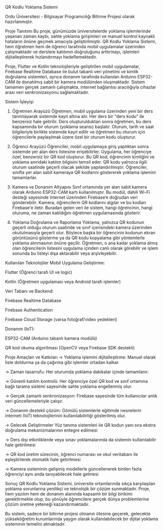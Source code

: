 QR Kodlu Yoklama Sistemi

Ordu Üniversitesi - Bilgisayar Programcılığı Bitirme Projesi olarak hazırlanmıştır.

Proje Tanıtımı
Bu proje, günümüzde üniversitelerde yoklama işlemlerinde yaşanan zaman kaybı, sahte yoklama girişimleri ve manuel kontrol kaynaklı hataların önüne geçmek amacıyla geliştirilmiştir. QR Kodlu Yoklama Sistemi, hem öğretmen hem de öğrenci tarafında mobil uygulamalar üzerinden çalışmaktadır ve derslere katılımın doğruluğunu arttırmayı, işlemleri dijitalleştirerek hızlandırmayı hedeflemektedir.

Proje, Flutter ve Kotlin teknolojileriyle geliştirilen mobil uygulamalar, Firebase Realtime Database ile bulut tabanlı veri yönetimi ve kimlik doğrulama sistemleri, ayrıca donanım tarafında kullanılan Arduino ESP32-CAM ile donatılmış sabit bir kamera modülünden oluşmaktadır. Sistem tamamen gerçek zamanlı çalışmakta, internet bağlantısı aracılığıyla cihazlar arası veri senkronizasyonu sağlamaktadır.

Sistem İşleyişi
1. Öğretmen Arayüzü
Öğretmen, mobil uygulama üzerinden yeni bir ders tanımlayarak sistemde kayıt altına alır. Her ders bir "ders kodu" ile benzersiz hale getirilir. Ders oluşturulduktan sonra öğretmen, bu ders kapsamında bir oturum (yoklama seansı) başlatır. Oturum, tarih ve saat bilgileriyle birlikte sistemde kayıt edilir ve öğretmen bu oturum için öğrencilerle paylaşılmak üzere özel bir oturum kodu oluşturur.

2. Öğrenci Arayüzü
Öğrenciler, mobil uygulamaya giriş yaptıktan sonra sistemde yer alan ders listesine erişebilirler. Uygulama, her öğrenciye özel, benzersiz bir QR kod oluşturur. Bu QR kod, öğrencinin kimliğini ve yoklama anındaki katılım bilgisini temsil eder. QR kodu yalnızca ilgili oturum saatinde geçerli olacak şekilde yapılandırılmıştır. Öğrenciler, sınıfta yer alan sabit kameraya QR kodlarını göstererek yoklama işlemini tamamlarlar.

3. Kamera ve Donanım Altyapısı
Sınıf ortamında yer alan sabit kamera olarak Arduino ESP32-CAM kartı kullanılmıştır. Bu modül, dahili Wi-Fi desteği sayesinde internet üzerinden Firebase’e doğrudan veri gönderebilir. Kamera, öğrencilerin QR kodlarını algılar ve bu kodları Firebase'e iletir. Buradan gelen veri ile sistem, hangi öğrencinin, hangi oturuma, ne zaman katıldığını öğretmen uygulamasında gösterir.

4. Yoklama Doğrulama ve Raporlama
Yoklama, yalnızca QR kodunun geçerli olduğu oturum saatinde ve sınıf içerisindeki kamera üzerinden okutulmasıyla geçerli olur. Böylece başka bir öğrencinin kodunun ekran görüntüsünü gösterme ya da QR kodu kopyalama gibi yöntemlerle yoklama alınmasının önüne geçilir.
Öğretmen, o ana kadar yoklama almış olan öğrencilerin listesini uygulama içinden canlı olarak görebilir ve işlem sonunda bu listeyi dışa aktarabilir veya arşivleyebilir.

Kullanılan Teknolojiler
Mobil Uygulama Geliştirme:

Flutter (Öğrenci tarafı UI ve logic)

Kotlin (Öğretmen uygulaması veya Android tarafı işlemler)

Veri Tabanı ve Backend:

Firebase Realtime Database

Firebase Authentication

Firebase Cloud Storage (varsa fotoğraf/video yedekleri)

Donanım (IoT):

ESP32-CAM (Arduino tabanlı kamera modülü)

QR kod okuma algoritması (OpenCV veya Firebase SDK destekli)

Proje Amaçları ve Katkıları
-> Yoklama işlemini dijitalleştirme: Manuel olarak liste doldurma ya da çağırma gibi işlemler ortadan kalkar.

-> Zaman tasarrufu: Her oturumda yoklama dakikalar içinde tamamlanır.

-> Güvenli katılım kontrolü: Her öğrenciye özel QR kod ve sınıf ortamına bağlı tarama sistemi sayesinde sahte yoklama engellenmiş olur.

-> Gerçek zamanlı senkronizasyon: Firebase sayesinde tüm kullanıcılar anlık veri güncellemeleriyle çalışır.

-> Donanım destekli çözüm: Gömülü sistemlerle eğitimde nesnelerin interneti (IoT) teknolojilerinin kullanılabilirliği gösterilmiş olur.

-> Gelecek Geliştirmeler
Yüz tanıma sistemleri ile QR kodun yanı sıra ekstra doğrulama mekanizmalarının entegre edilmesi

-> Ders dışı etkinliklerde veya sınav yoklamalarında da sistemin kullanılabilir hale getirilmesi

-> QR kod üretim sürecinin, öğrenci numarası ve okul veritabanı ile eşleştirilerek otomatik hale getirilmesi

-> Kamera sisteminin gelişmiş modellerle güncellenerek birden fazla öğrenciyi aynı anda tanıyabilecek hale gelmesi

Sonuç
QR Kodlu Yoklama Sistemi, üniversite ortamlarında sıkça karşılaşılan yoklama sorunlarına yenilikçi ve teknolojik bir çözüm sunmaktadır. Proje, hem yazılım hem de donanım alanında kapsamlı bir bilgi birikimi gerektirmekte olup, bu yönüyle öğrencilere gerçek dünya problemlerine çözüm üretme yeteneği kazandırmaktadır.

Bu sistem, sadece bir bitirme projesi olmanın ötesine geçerek, gelecekte yükseköğretim kurumlarında yaygın olarak kullanılabilecek bir dijital yoklama sisteminin temelini atmaktadır.